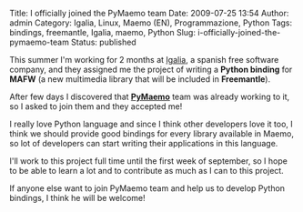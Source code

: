 Title: I officially joined the PyMaemo team
Date: 2009-07-25 13:54
Author: admin
Category: Igalia, Linux, Maemo (EN), Programmazione, Python
Tags: bindings, freemantle, Igalia, maemo, Python
Slug: i-officially-joined-the-pymaemo-team
Status: published

This summer I'm working for 2 months at [Igalia](http://www.igalia.com),
a spanish free software company, and they assigned me the project of
writing a **Python binding** for **MAFW** (a new multimedia library that
will be included in **Freemantle**).

After few days I discovered that
[**PyMaemo**](http://garage.maemo.org/projects/pymaemo/) team was
already working to it, so I asked to join them and they accepted me!

I really love Python language and since I think other developers love it
too, I think we should provide good bindings for every library available
in Maemo, so lot of developers can start writing their applications in
this language.

I'll work to this project full time until the first week of september,
so I hope to be able to learn a lot and to contribute as much as I can
to this project.

If anyone else want to join PyMaemo team and help us to develop Python
bindings, I think he will be welcome!
